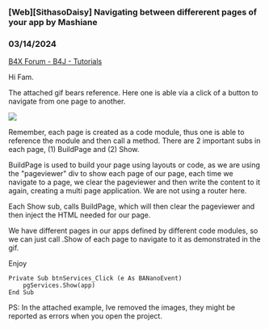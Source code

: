 ### [Web][SithasoDaisy] Navigating between differerent pages of your app by Mashiane
### 03/14/2024
[B4X Forum - B4J - Tutorials](https://www.b4x.com/android/forum/threads/159908/)

Hi Fam.  
  
The attached gif bears reference. Here one is able via a click of a button to navigate from one page to another.  
  
![](https://www.b4x.com/android/forum/attachments/151812)  
  
Remember, each page is created as a code module, thus one is able to reference the module and then call a method. There are 2 important subs in each page, (1) BuildPage and (2) Show.  
  
BuildPage is used to build your page using layouts or code, as we are using the "pageviewer" div to show each page of our page, each time we navigate to a page, we clear the pageviewer and then write the content to it again, creating a multi page application. We are not using a router here.  
  
Each Show sub, calls BuildPage, which will then clear the pageviewer and then inject the HTML needed for our page.  
  
We have different pages in our apps defined by different code modules, so we can just call .Show of each page to navigate to it as demonstrated in the gif.  
  
Enjoy  
  

```B4X
Private Sub btnServices_Click (e As BANanoEvent)  
    pgServices.Show(app)  
End Sub
```

  
  
PS: In the attached example, Ive removed the images, they might be reported as errors when you open the project.